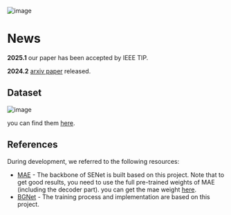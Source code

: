 ![image](https://github.com/user-attachments/assets/1b17264b-ebf6-41bc-99ef-3a415f5c636e)
# News

**2025.1** our paper has been accepted by IEEE TIP.

**2024.2** [arxiv paper](https://arxiv.org/pdf/2402.18922) released.



## Dataset
![image](https://github.com/user-attachments/assets/03224d0d-9450-43ee-bde9-6de2e51c09f8)

you can find them [here](https://github.com/lartpang/awesome-segmentation-saliency-dataset#camouflaged-object-detection-cod).

## References

During development, we referred to the following resources:

- [MAE](https://github.com/facebookresearch/mae) - The backbone of SENet is built based on this project.
  Note that to get good results, you need to use the full pre-trained weights of MAE (including the decoder part). you can get the mae weight [here](https://dl.fbaipublicfiles.com/mae/visualize/mae_visualize_vit_base.pth).
- [BGNet](https://github.com/thograce/BGNet) - The training process and implementation are based on this project.

